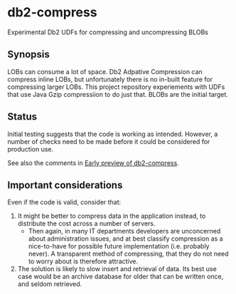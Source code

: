  # db2-compress
Experimental Db2 UDFs for compressing and uncompressing BLOBs

## Synopsis
LOBs can consume a lot of space. Db2 Adpative Compression can compress inline LOBs, but unfortunately there is no in-built feature for compressing larger LOBs. This project repository experiements with UDFs that use Java Gzip compressiion to do just that. BLOBs are the initial target.

## Status
Initial testing suggests that the code is working as intended. However, a number of checks need to be made before it could be considered for production use.

See also the comments in [Early preview of db2-compress](https://github.com/easydataservices/db2-compress/discussions/2).

## Important considerations
Even if the code is valid, consider that:
1. It might be better to compress data in the application instead, to distribute the cost across a number of servers.
    * Then again, in many IT departments developers are unconcerned about administration issues, and at best classify compression as a nice-to-have for possible future implementation (i.e. probably never). A transparent method of compressing, that they do not need to worry about is therefore attractive.
1. The solution is likely to slow insert and retrieval of data. Its best use case would be an archive database for older that can be written once, and seldom retrieved.
